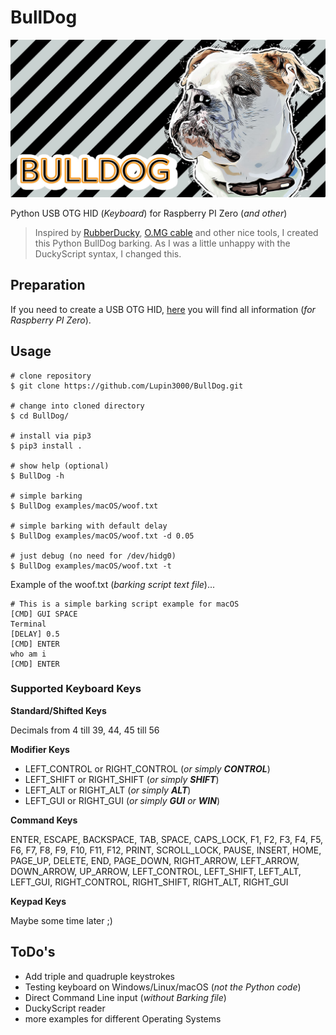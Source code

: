 # BullDog

![BullDog](./img/bulldog.jpg)

Python USB OTG HID (_Keyboard_) for Raspberry PI Zero (_and other_)

> Inspired by [RubberDucky](https://shop.hak5.org/products/usb-rubber-ducky-deluxe), [O.MG cable](https://mg.lol/blog/omg-cable/) and other nice tools, I created this Python BullDog barking. As I was a little unhappy with the DuckyScript syntax, I changed this.

## Preparation

If you need to create a USB OTG HID, [here](https://github.com/Lupin3000/Raspberry-PI-Tutorials) you will find all information (_for Raspberry PI Zero_).

## Usage

```shell
# clone repository
$ git clone https://github.com/Lupin3000/BullDog.git

# change into cloned directory
$ cd BullDog/

# install via pip3
$ pip3 install .

# show help (optional)
$ BullDog -h

# simple barking
$ BullDog examples/macOS/woof.txt

# simple barking with default delay
$ BullDog examples/macOS/woof.txt -d 0.05

# just debug (no need for /dev/hidg0)
$ BullDog examples/macOS/woof.txt -t
```

Example of the woof.txt (_barking script text file_)...

```
# This is a simple barking script example for macOS
[CMD] GUI SPACE
Terminal
[DELAY] 0.5
[CMD] ENTER
who am i
[CMD] ENTER
```

### Supported Keyboard Keys

**Standard/Shifted Keys**

Decimals from 4 till 39, 44, 45 till 56

**Modifier Keys**

- LEFT_CONTROL or RIGHT_CONTROL (_or simply **CONTROL**_)
- LEFT_SHIFT or RIGHT_SHIFT (_or simply **SHIFT**_)
- LEFT_ALT or RIGHT_ALT (_or simply **ALT**_)
- LEFT_GUI or RIGHT_GUI (_or simply **GUI** or **WIN**_)

**Command Keys**

ENTER, ESCAPE, BACKSPACE, TAB, SPACE, CAPS_LOCK, F1, F2, F3, F4, F5, F6, F7, F8, F9, F10, F11, F12, PRINT, SCROLL_LOCK, 
PAUSE, INSERT, HOME, PAGE_UP, DELETE, END, PAGE_DOWN, RIGHT_ARROW, LEFT_ARROW, DOWN_ARROW, UP_ARROW, LEFT_CONTROL, 
LEFT_SHIFT, LEFT_ALT, LEFT_GUI, RIGHT_CONTROL, RIGHT_SHIFT, RIGHT_ALT, RIGHT_GUI

**Keypad Keys**

Maybe some time later ;)

## ToDo's

- Add triple and quadruple keystrokes
- Testing keyboard on Windows/Linux/macOS (_not the Python code_)
- Direct Command Line input (_without Barking file_)
- DuckyScript reader
- more examples for different Operating Systems
